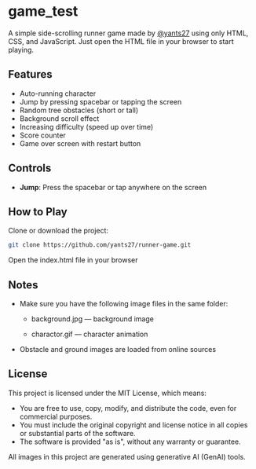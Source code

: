 # game_test

A simple side-scrolling runner game made by [@yants27](https://github.com/yants27) using only HTML, CSS, and JavaScript. Just open the HTML file in your browser to start playing.

## Features

- Auto-running character
- Jump by pressing spacebar or tapping the screen
- Random tree obstacles (short or tall)
- Background scroll effect
- Increasing difficulty (speed up over time)
- Score counter
- Game over screen with restart button

## Controls

- **Jump**: Press the spacebar or tap anywhere on the screen

## How to Play

Clone or download the project:

```bash
git clone https://github.com/yants27/runner-game.git
```
Open the index.html file in your browser

## Notes
* Make sure you have the following image files in the same folder:

  * background.jpg — background image

  * charactor.gif — character animation

* Obstacle and ground images are loaded from online sources

## License

This project is licensed under the MIT License, which means:

- You are free to use, copy, modify, and distribute the code, even for commercial purposes.
- You must include the original copyright and license notice in all copies or substantial parts of the software.
- The software is provided "as is", without any warranty or guarantee.

All images in this project are generated using generative AI (GenAI) tools.
